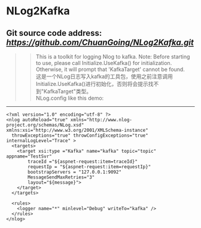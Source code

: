 # NLog2Kafka
Git source code address:
*https://github.com/ChuanGoing/NLog2Kafka.git*
------
>>This is a toolkit for logging Nlog to kafka. Note: Before starting to use, please call Initialize.UseKafka() for initialization. Otherwise, it will prompt that 'KafkaTarget' cannot be found.   
这是一个NLog日志写入kafka的工具包，使用之前注意调用Initialize.UseKafka()进行初始化，否则将会提示找不到"KafkaTarget"类型。  
NLog.config like this demo:
------
```
<?xml version="1.0" encoding="utf-8" ?>
<nlog autoReload="true" xmlns="http://www.nlog-project.org/schemas/NLog.xsd" xmlns:xsi="http://www.w3.org/2001/XMLSchema-instance"
  throwExceptions="true" throwConfigExceptions="true" internalLogLevel="Trace" >
  <targets>
    <target xsi:type ="Kafka" name="kafka" topic="topic" appname="TestSvr"
        traceId ="${aspnet-request:item=traceId}"
        requestIp = "${aspnet-request:item=requestIp}"
        bootstrapServers = "127.0.0.1:9092"
        MessageSendMaxRetries="3"
        layout="${message}">
    </target>
  </targets>

  <rules>
    <logger name="*" minlevel="Debug" writeTo="kafka" />
  </rules>
</nlog>
```
